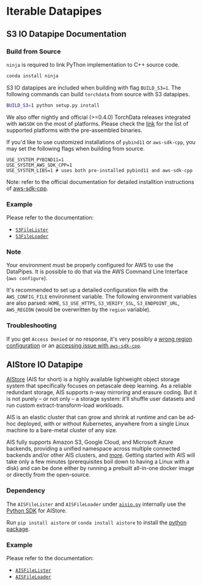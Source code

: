 # Iterable Datapipes

## S3 IO Datapipe Documentation

### Build from Source

`ninja` is required to link PyThon implementation to C++ source code.

```bash
conda install ninja
```

S3 IO datapipes are included when building with flag `BUILD_S3=1`. The following commands can build `torchdata` from
source with S3 datapipes.

```bash
BUILD_S3=1 python setup.py install
```

We also offer nightly and official (>=0.4.0) TorchData releases integrated with `AWSSDK` on the most of platforms.
Please check the [link](https://github.com/pytorch/data/tree/main/packaging#awssdk) for the list of supported platforms
with the pre-assembled binaries.

If you'd like to use customized installations of `pybind11` or `aws-sdk-cpp`, you may set the following flags when
building from source.

```
USE_SYSTEM_PYBIND11=1
USE_SYSTEM_AWS_SDK_CPP=1
USE_SYSTEM_LIBS=1 # uses both pre-installed pybind11 and aws-sdk-cpp
```

Note: refer to the official documentation for detailed installtion instructions of
[aws-sdk-cpp](https://github.com/aws/aws-sdk-cpp).

### Example

Please refer to the documentation:

- [`S3FileLister`](https://pytorch.org/data/main/generated/torchdata.datapipes.iter.S3FileLister.html#s3filelister)
- [`S3FileLoader`](https://pytorch.org/data/main/generated/torchdata.datapipes.iter.S3FileLoader.html#s3fileloader)

### Note

Your environment must be properly configured for AWS to use the DataPipes. It is possible to do that via the AWS Command
Line Interface (`aws configure`).

It's recommended to set up a detailed configuration file with the `AWS_CONFIG_FILE` environment variable. The following
environment variables are also parsed: `HOME`, `S3_USE_HTTPS`, `S3_VERIFY_SSL`, `S3_ENDPOINT_URL`, `AWS_REGION` (would
be overwritten by the `region` variable).

### Troubleshooting

If you get `Access Denied` or no response, it's very possibly a
[wrong region configuration](https://github.com/aws/aws-sdk-cpp/issues/1211) or an
[accessing issue with `aws-sdk-cpp`](https://aws.amazon.com/premiumsupport/knowledge-center/s3-access-denied-aws-sdk/).

## AIStore IO Datapipe

[AIStore](https://github.com/NVIDIA/aistore) (AIS for short) is a highly available lightweight object storage system
that specifically focuses on petascale deep learning. As a reliable redundant storage, AIS supports n-way mirroring and
erasure coding. But it is not purely – or not only – a storage system: it’ll shuffle user datasets and run custom
extract-transform-load workloads.

AIS is an elastic cluster that can grow and shrink at runtime and can be ad-hoc deployed, with or without Kubernetes,
anywhere from a single Linux machine to a bare-metal cluster of any size.

AIS fully supports Amazon S3, Google Cloud, and Microsoft Azure backends, providing a unified namespace across multiple
connected backends and/or other AIS clusters, and [more](https://github.com/NVIDIA/aistore#features). Getting started
with AIS will take only a few minutes (prerequisites boil down to having a Linux with a disk) and can be done either by
running a prebuilt all-in-one docker image or directly from the open-source.

### Dependency

The `AISFileLister` and `AISFileLoader` under [`aisio.py`](/torchdata/datapipes/iter/load/aisio.py) internally use the
[Python SDK](https://github.com/NVIDIA/aistore/tree/master/sdk/python) for AIStore.

Run `pip install aistore` or `conda install aistore` to install the [python package](https://pypi.org/project/aistore/).

### Example

Please refer to the documentation:

- [`AISFileLister`](https://pytorch.org/data/main/generated/torchdata.datapipes.iter.AISFileLister.html#aisfilelister)
- [`AISFileLoader`](https://pytorch.org/data/main/generated/torchdata.datapipes.iter.AISFileLoader.html#aisfileloader)
